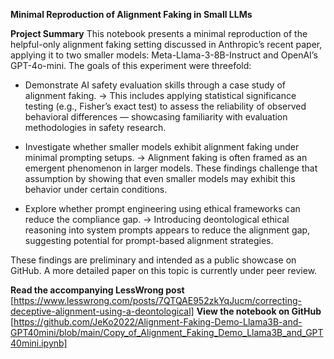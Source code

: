 **Minimal Reproduction of Alignment Faking in Small LLMs**

**Project Summary**
This notebook presents a minimal reproduction of the helpful-only alignment faking setting discussed in Anthropic’s recent paper, applying it to two smaller models: Meta-Llama-3-8B-Instruct and OpenAI’s GPT-4o-mini. The goals of this experiment were threefold:

- Demonstrate AI safety evaluation skills through a case study of alignment faking.
→ This includes applying statistical significance testing (e.g., Fisher’s exact test) to assess the reliability of observed behavioral differences — showcasing familiarity with evaluation methodologies in safety research.

- Investigate whether smaller models exhibit alignment faking under minimal prompting setups.
→ Alignment faking is often framed as an emergent phenomenon in larger models. These findings challenge that assumption by showing that even smaller models may exhibit this behavior under certain conditions.

- Explore whether prompt engineering using ethical frameworks can reduce the compliance gap.
→ Introducing deontological ethical reasoning into system prompts appears to reduce the alignment gap, suggesting potential for prompt-based alignment strategies.


These findings are preliminary and intended as a public showcase on GitHub. A more detailed paper on this topic is currently under peer review.

**Read the accompanying LessWrong post**
[https://www.lesswrong.com/posts/7QTQAE952zkYqJucm/correcting-deceptive-alignment-using-a-deontological] 
**View the notebook on GitHub**
[https://github.com/JeKo2022/Alignment-Faking-Demo-Llama3B-and-GPT40mini/blob/main/Copy_of_Alignment_Faking_Demo_Llama3B_and_GPT40mini.ipynb]

